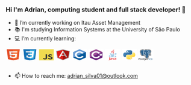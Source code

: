 ### Hi I'm Adrian, computing student and full stack developer! 👋

- 🔭 I’m currently working on Itau Asset Management
- 📚 I'm studying Information Systems at the University of São Paulo
- 💻 I’m currently learning:
<div style="display: inline_block">
  <img align="center" alt="Rafa-Js" height="30" width="40" src="./Images/html5-original.svg">
  <img align="center" alt="Rafa-Js" height="30" width="40" src="./Images/css3-original.svg">
  <img align="center" alt="Rafa-Js" height="30" width="40" src="./Images/javascript-original.svg">
  <img align="center" alt="Rafa-Js" height="30" width="40" src="./Images/angularjs-original.svg">
  <img align="center" alt="Rafa-Js" height="30" width="40" src="./Images/c-original.svg">
  <img align="center" alt="Rafa-Js" height="30" width="40" src="./Images/csharp-original.svg">
  <img align="center" alt="Rafa-Js" height="30" width="40" src="./Images/java-original-wordmark.svg">
  <img align="center" alt="Rafa-Js" height="30" width="40" src="./Images/python-original.svg">
  <img align="center" alt="Rafa-Js" height="30" width="40" src="./Images/postgresql-original-wordmark.svg">
</div>
<br>

- 📫 How to reach me: adrian_silva01@outlook.com
